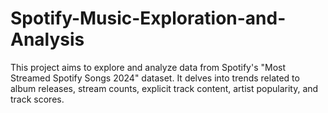 # Spotify-Music-Exploration-and-Analysis
This project aims to explore and analyze data from Spotify's "Most Streamed Spotify Songs 2024" dataset. It delves into trends related to album releases, stream counts, explicit track content, artist popularity, and track scores.
